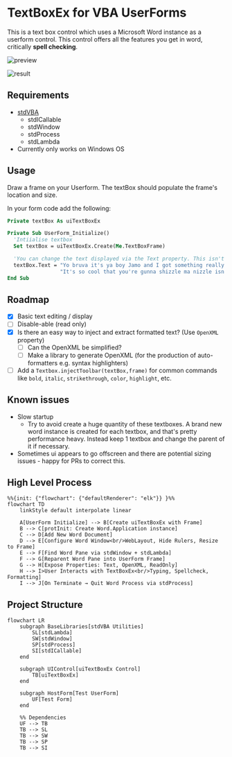 <!--
    {
        "description": "Embed Microsoft Word into a userform",
        "tags":["ui", "window", "automation", "embedding"],
        "deps":["stdLambda", "stdWindow", "stdICallable", "stdProcess"]
    }
-->

# TextBoxEx for VBA UserForms

This is a text box control which uses a Microsoft Word instance as a userform control. This control offers all the features you get in word, critically **spell checking**.

![preview](docs/preview.png)

![result](docs/result.png)

## Requirements

* [stdVBA](http://github.com/sancarn/stdVBA)
    * stdICallable
    * stdWindow
    * stdProcess
    * stdLambda
* Currently only works on Windows OS

## Usage

Draw a frame on your Userform. The textBox should populate the frame's location and size.

In your form code add the following:

```vb
Private textBox As uiTextBoxEx

Private Sub UserForm_Initialize()
  'Intiialise textbox
  Set textBox = uiTextBoxEx.Create(Me.TextBoxFrame)

  'You can change the text displayed via the Text property. This isn't a requirement
  textBox.Text = "Yo bruva it's ya boy Jamo and I got something really cool to tell ya " & _
                 "It's so cool that you're gunna shizzle ma nizzle isn't it?"
End Sub
```

## Roadmap

* [X] Basic text editing / display
* [ ] Disable-able (read only)
* [X] Is there an easy way to inject and extract formatted text? (Use `OpenXML` property)
    * [ ] Can the OpenXML be simplified?
    * [ ] Make a library to generate OpenXML (for the production of auto-formatters e.g. syntax highlighters)
* [ ] Add a `Textbox.injectToolbar(textBox,frame)` for common commands like `bold`, `italic`, `strikethrough`, `color`, `highlight`, etc. 

## Known issues

* Slow startup
    * Try to avoid create a huge quantity of these textboxes. A brand new word instance is created for each textbox, and that's pretty performance heavy. Instead keep 1 textbox and change the parent of it if necessary.
* Sometimes ui appears to go offscreen and there are potential sizing issues - happy for PRs to correct this.

## High Level Process

```mermaid
%%{init: {"flowchart": {"defaultRenderer": "elk"}} }%%
flowchart TD
    linkStyle default interpolate linear

    A[UserForm Initialize] --> B[Create uiTextBoxEx with Frame]
    B --> C[protInit: Create Word.Application instance]
    C --> D[Add New Word Document]
    D --> E[Configure Word Window<br/>WebLayout, Hide Rulers, Resize to Frame]
    E --> F[Find Word Pane via stdWindow + stdLambda]
    F --> G[Reparent Word Pane into UserForm Frame]
    G --> H[Expose Properties: Text, OpenXML, ReadOnly]
    H --> I>User Interacts with TextBoxEx<br/>Typing, Spellcheck, Formatting]
    I --> J[On Terminate → Quit Word Process via stdProcess]
```

## Project Structure    

```mermaid
flowchart LR
    subgraph BaseLibraries[stdVBA Utilities]
        SL[stdLambda]
        SW[stdWindow]
        SP[stdProcess]
        SI[stdICallable]
    end

    subgraph UIControl[uiTextBoxEx Control]
        TB[uiTextBoxEx]
    end

    subgraph HostForm[Test UserForm]
        UF[Test Form]
    end

    %% Dependencies
    UF --> TB
    TB --> SL
    TB --> SW
    TB --> SP
    TB --> SI
```